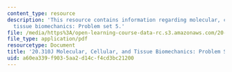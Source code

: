 ```yaml
---
content_type: resource
description: 'This resource contains information regarding molecular, cellular, and
  tissue biomechanics: Problem set 5.'
file: /media/https%3A/open-learning-course-data-rc.s3.amazonaws.com/20-310j-molecular-cellular-and-tissue-biomechanics-spring-2015/a60ea339f9035aa2d14cf4cd3bc21200_MIT20_310JS15_PS5.pdf
file_type: application/pdf
resourcetype: Document
title: '20.310J Molecular, Cellular, and Tissue Biomechanics: Problem Set 5'
uid: a60ea339-f903-5aa2-d14c-f4cd3bc21200
---
```

